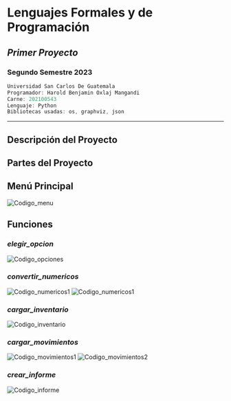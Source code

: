 # **Lenguajes Formales y de Programación**
## *Primer Proyecto*
### **Segundo Semestre 2023**

```js
Universidad San Carlos De Guatemala
Programador: Harold Benjamin Oxlaj Mangandi
Carne: 202100543
Lenguaje: Python
Bibliotecas usadas: os, graphviz, json
```
---
## Descripción del Proyecto

## Partes del Proyecto


## **Menú Principal**
![Codigo_menu](https://i.ibb.co/85dsk2Q/menu.png)

## **Funciones**

### *elegir_opcion*
![Codigo_opciones](https://i.ibb.co/L5m057m/elegir-opcion.png)

### *convertir_numericos*
![Codigo_numericos1](https://i.ibb.co/QCyWRxZ/convertir-numericos1.png)
![Codigo_numericos1](https://i.ibb.co/dWndjps/convertir-numericos2.png)

### *cargar_inventario*
![Codigo_inventario](https://i.ibb.co/QPS1sM4/cargar-inventario.png)

### *cargar_movimientos*
![Codigo_movimientos1](https://i.ibb.co/Ms4GsPY/cargar-movimientos1.png)
![Codigo_movimientos2](https://i.ibb.co/vVnXVrw/cargar-movimientos2.png)

### *crear_informe*
![Codigo_informe](https://i.ibb.co/tLVzQpy/creari-nforme.png)